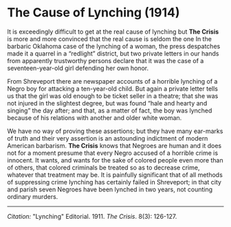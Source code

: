 # The Cause of Lynching (1914)

It is exceedingly difficult to get at the real cause of lynching but **The Crisis** is more and more convinced that the real cause is seldom the one In the barbaric Oklahoma case of the lynching of a woman, the press despatches made it a quarrel in a “redlight” district, but two private letters in our hands from apparently trustworthy persons declare that it was the case of a seventeen-year-old girl defending her own honor.

From Shreveport there are newspaper accounts of a horrible lynching of a Negro boy for attacking a ten-year-old child. But again a private letter tells us that the girl was old enough to be ticket seller in a theatre; that she was not injured in the slightest degree, but was found “hale and hearty and singing” the day after; and that, as a matter of fact, the boy was lynched because of his relations with another and older white woman.

We have no way of proving these assertions; but they have many ear-marks of truth and their very assertion is an astounding indictment of modern American barbarism. **The Crisis** knows that Negroes are human and it does not for a moment presume that every Negro accused of a horrible crime is innocent. It wants, and wants for the sake of colored people even more than of others, that colored criminals be treated so as to decrease crime, whatever that treatment may be. It is painfully significant that of all methods of suppressing crime lynching has certainly failed in Shreveport; in that city and parish seven Negroes have been lynched in two years, not counting ordinary murders.


________________
*Citation:* "Lynching" Editorial. 1911. *The Crisis*. 8(3): 126-127.
